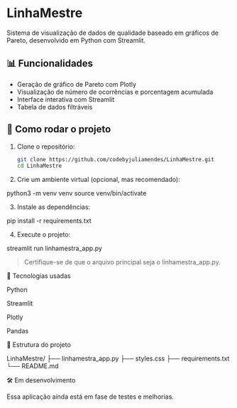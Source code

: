 

# LinhaMestre

Sistema de visualização de dados de qualidade baseado em gráficos de Pareto, desenvolvido em Python com Streamlit.

## 📊 Funcionalidades

- Geração de gráfico de Pareto com Plotly
- Visualização de número de ocorrências e porcentagem acumulada
- Interface interativa com Streamlit
- Tabela de dados filtráveis

## 🚀 Como rodar o projeto

1. Clone o repositório:
   ```bash
   git clone https://github.com/codebyjuliamendes/LinhaMestre.git
   cd LinhaMestre

2. Crie um ambiente virtual (opcional, mas recomendado):

python3 -m venv venv
source venv/bin/activate


3. Instale as dependências:

pip install -r requirements.txt


4. Execute o projeto:

streamlit run linhamestra_app.py



> Certifique-se de que o arquivo principal seja o linhamestra_app.py.



🧪 Tecnologias usadas

Python

Streamlit

Plotly

Pandas


📁 Estrutura do projeto

LinhaMestre/
├── linhamestra_app.py
├── styles.css
├── requirements.txt
└── README.md

🛠️ Em desenvolvimento

Essa aplicação ainda está em fase de testes e melhorias.

